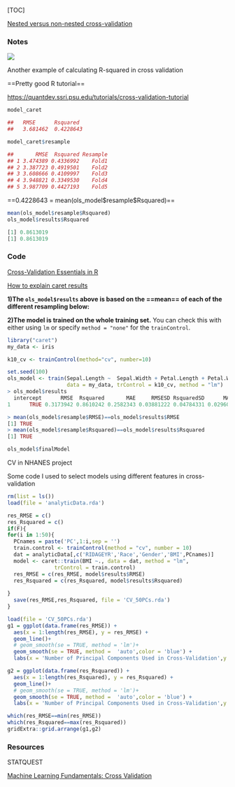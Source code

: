 [TOC]



[Nested versus non-nested cross-validation](https://scikit-learn.org/stable/auto_examples/model_selection/plot_nested_cross_validation_iris.html#nested-versus-non-nested-cross-validation)



### Notes



![](https://mmbiz.qpic.cn/mmbiz_png/vI9nYe94fsELq5sxjyoM3Z34rxtvMsLkJSkDkiaYhpiafe9beykXiaD8jS7HN1rTIC7MbicyFib1cf8Jibib5F0hibibMJA/640?wx_fmt=png&tp=webp&wxfrom=5&wx_lazy=1&wx_co=1)







Another example of calculating R-squared in cross validation

==Pretty good R tutorial==

https://quantdev.ssri.psu.edu/tutorials/cross-validation-tutorial



```R
model_caret

##   RMSE      Rsquared 
##   3.681462  0.4228643

model_caret$resample

##       RMSE  Rsquared Resample
## 1 3.474389 0.4336992    Fold1
## 2 3.387723 0.4919501    Fold2
## 3 3.608666 0.4109997    Fold3
## 4 3.948821 0.3349530    Fold4
## 5 3.987709 0.4427193    Fold5
```



==0.4228643 = mean(ols_model\$resample$Rsquared)==



```R
mean(ols_model$resample$Rsquared)
ols_model$results$Rsquared

[1] 0.8613019
[1] 0.8613019
```



### Code

[Cross-Validation Essentials in R](http://www.sthda.com/english/articles/38-regression-model-validation/157-cross-validation-essentials-in-r/)



[How to explain caret results](https://stackoverflow.com/a/52519212)



**1)The `ols_model$results` above is based on the ==mean== of each of the different resampling below:**

**2)The model is trained on the whole training set.** You can check this with either using `lm` or specify `method = "none"` for the `trainControl`.



```R
library("caret")
my_data <- iris

k10_cv <- trainControl(method="cv", number=10)

set.seed(100)
ols_model <- train(Sepal.Length ~  Sepal.Width + Petal.Length + Petal.Width,
                   data = my_data, trControl = k10_cv, method = "lm")
> ols_model$results
  intercept      RMSE  Rsquared       MAE     RMSESD RsquaredSD      MAESD
1      TRUE 0.3173942 0.8610242 0.2582343 0.03881222 0.04784331 0.02960042

> mean(ols_model$resample$RMSE)==ols_model$results$RMSE
[1] TRUE
> mean(ols_model$resample$Rsquared)==ols_model$results$Rsquared
[1] TRUE

ols_model$finalModel

```



CV in NHANES project

Some code I used to select models using different features in cross-validation

```R
rm(list = ls())
load(file = 'analyticData.rda')

res_RMSE = c()
res_Rsquared = c()
if(F){
for(i in 1:50){
  PCnames = paste('PC',1:i,sep = '')
  train.control <- trainControl(method = "cv", number = 10)
  dat = analyticData[,c('RIDAGEYR','Race','Gender','BMI',PCnames)]
  model <- caret::train(BMI ~., data = dat, method = "lm",
               trControl = train.control)
  res_RMSE = c(res_RMSE, model$results$RMSE)
  res_Rsquared = c(res_Rsquared, model$results$Rsquared)
  
}
  save(res_RMSE,res_Rsquared, file = 'CV_50PCs.rda')
}

load(file = 'CV_50PCs.rda')
g1 = ggplot(data.frame(res_RMSE)) + 
  aes(x = 1:length(res_RMSE), y = res_RMSE) +
  geom_line()+
  # geom_smooth(se = TRUE, method = 'lm')+
  geom_smooth(se = TRUE, method =  'auto',color = 'blue') +
  labs(x = 'Number of Principal Components Used in Cross-Validation',y = 'Root Mean Square Error ')

g2 = ggplot(data.frame(res_Rsquared)) + 
  aes(x = 1:length(res_Rsquared), y = res_Rsquared) +
  geom_line()+
  # geom_smooth(se = TRUE, method = 'lm')+
  geom_smooth(se = TRUE, method =  'auto',color = 'blue') + 
  labs(x = 'Number of Principal Components Used in Cross-Validation',y = 'R-squared')

which(res_RMSE==min(res_RMSE))
which(res_Rsquared==max(res_Rsquared))
gridExtra::grid.arrange(g1,g2)
```



### Resources

STATQUEST

[Machine Learning Fundamentals: Cross Validation](https://www.youtube.com/watch?v=fSytzGwwBVw&feature=youtu.be)

